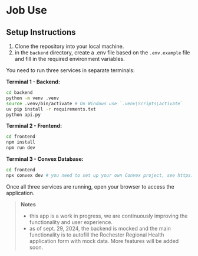 # Job Use

## Setup Instructions
1. Clone the repository into your local machine.
2. in the `backend` directory, create a .env file based on the `.env.example` file and fill in the required environment variables.

You need to run three services in separate terminals:

**Terminal 1 - Backend:**
```bash
cd backend
python -m venv .venv
source .venv/bin/activate # On Windows use `.venv\Scripts\activate`
uv pip install -r requirements.txt
python api.py
```

**Terminal 2 - Frontend:**
```bash
cd frontend
npm install
npm run dev
```

**Terminal 3 - Convex Database:**
```bash
cd frontend
npx convex dev # you need to set up your own Convex project, see https://docs.convex.dev/quickstart
```

Once all three services are running, open your browser to access the application.

> **Notes**
> - this app is a work in progress, we are continuously improving the functionality and user experience.
> - as of sept. 29, 2024, the backend is mocked and the main functionality is to autofill the Rochester Regional Health application form with mock data. More features will be added soon.